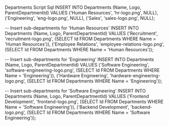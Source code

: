 Departments Script Sql
INSERT INTO Departments (Name, Logo, ParentDepartmentId) VALUES 
('Human Resources', 'hr-logo.png', NULL),
('Engineering', 'eng-logo.png', NULL),
('Sales', 'sales-logo.png', NULL);

-- Insert sub-departments for 'Human Resources'
INSERT INTO Departments (Name, Logo, ParentDepartmentId) VALUES 
('Recruitment', 'recruitment-logo.png', (SELECT Id FROM Departments WHERE Name = 'Human Resources')),
('Employee Relations', 'employee-relations-logo.png', (SELECT Id FROM Departments WHERE Name = 'Human Resources'));

-- Insert sub-departments for 'Engineering'
INSERT INTO Departments (Name, Logo, ParentDepartmentId) VALUES 
('Software Engineering', 'software-engineering-logo.png', (SELECT Id FROM Departments WHERE Name = 'Engineering')),
('Hardware Engineering', 'hardware-engineering-logo.png', (SELECT Id FROM Departments WHERE Name = 'Engineering'));

-- Insert sub-departments for 'Software Engineering'
INSERT INTO Departments (Name, Logo, ParentDepartmentId) VALUES 
('Frontend Development', 'frontend-logo.png', (SELECT Id FROM Departments WHERE Name = 'Software Engineering')),
('Backend Development', 'backend-logo.png', (SELECT Id FROM Departments WHERE Name = 'Software Engineering'));

